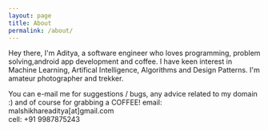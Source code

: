 ```yaml
---
layout: page
title: About
permalink: /about/
---
```


Hey there,
I'm Aditya, a software engineer who loves programming, problem solving,android app development and coffee.
I have keen interest in Machine Learning, Artifical Intelligence, Algorithms and Design Patterns.
I'm amateur photographer and trekker.

You can e-mail me for suggestions / bugs, any advice related to my domain :) and of course for grabbing a COFFEE!
email: malshikhareaditya[at]gmail.com\
cell: +91 9987875243
